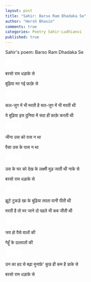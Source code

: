 ```yaml
---
layout: post
title: "Sahir: Barso Ram Dhadaka Se"
author: "Hersh Bhasin"
comments: true
categories: Poetry Sahir-Ludhianvi
published: true
---
```


Sahir's poem: Barso Ram Dhadaka Se

<img src="../assets/spacer.png" alt="Sahil Ludhianvi" style="width:52px;height:20px;">

बरसो राम धड़ाके से 

बुढ़िया मर गई फ़ाक़े से 

<img src="../assets/spacer.png" alt="Sahil Ludhianvi" style="width:52px;height:20px;">

कल-जुग में भी मरती है सत-जुग में भी मरती थी 

ये बुढ़िया इस दुनिया में सदा ही फ़ाक़े करती थी 

<img src="../assets/spacer.png" alt="Sahil Ludhianvi" style="width:52px;height:20px;">

जीना उस को रास न था 

पैसा उस के पास न था 

<img src="../assets/spacer.png" alt="Sahil Ludhianvi" style="width:52px;height:20px;">

उस के घर को देख के लक्ष्मी मुड़ जाती थी नाके से 

बरसो राम धड़ाके से 

<img src="../assets/spacer.png" alt="Sahil Ludhianvi" style="width:52px;height:20px;">

झूटे टुकड़े खा के बुढ़िया तपता पानी पीती थी 

मरती है तो मर जाने दो पहले भी कब जीती थी 

<img src="../assets/spacer.png" alt="Sahil Ludhianvi" style="width:52px;height:20px;">

जय हो पैसे वालों की 

गेहूँ के दल्लालों की 

<img src="../assets/spacer.png" alt="Sahil Ludhianvi" style="width:52px;height:20px;">

उन का हद से बढ़ा मुनाफ़े' कुछ ही कम है डाके से 

बरसो राम धड़ाके से 